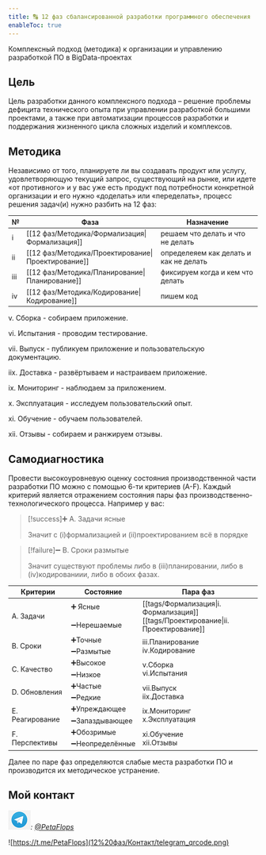 ```yaml
---
title: 🔠 12 фаз сбалансированной разработки программного обеспечения
enableToc: true
---
```


Комплексный подход (методика) к организации и управлению разработкой ПО в BigData-проектах

## Цель
Цель разработки данного комплексного подхода – решение проблемы дефицита технического опыта при управлении разработкой большими проектами, а также при автоматизации процессов разработки и поддержания жизненного цикла сложных изделий и комплексов.

## Методика
Независимо от того, планируете ли вы создавать продукт или услугу, удовлетворяющую текущий запрос, существующий на рынке, или идете «от противного» и у вас уже есть продукт под потребности конкретной организации и его нужно «доделать» или «переделать», процесс решения задач(и) нужно разбить на 12 фаз: 

| № | Фаза | Назначение|
|--|--|--|
|i|[[12 фаз/Методика/Формализация\|Формализация]]|решаем что делать и что не делать|
|ii|[[12 фаз/Методика/Проектирование\|Проектирование]]|определеяем как делать и как не делать|
|iii|[[12 фаз/Методика/Планирование\|Планирование]]|фиксируем когда и кем что делать|
|iv|[[12 фаз/Методика/Кодирование\|Кодирование]]|пишем код|

v. Сборка - собираем приложение.

vi. Испытания - проводим тестирование.

vii. Выпуск - публикуем приложение и пользовательскую документацию.

iix. Доставка - развёртываем и настраиваем приложение.

ix. Мониторинг - наблюдаем за приложением.

x. Эксплуатация - исследуем пользовательский опыт.

xi. Обучение - обучаем пользователей.

xii. Отзывы - собираем и ранжируем отзывы.

## Самодиагностика

Провести высокоуровневую оценку состояния производственной части разработки ПО можно с помощью 6-ти критериев (A-F).
Каждый критерий является отражением состояния пары фаз производственно-технологического процесса. Например у вас:

> [!success]➕ А. Задачи ясные
>
> Значит с (i)формализацией и (ii)проектированием всё в порядке

> [!failure]➖ В. Сроки размытые
>
> Значит существуют проблемы либо в (iii)планировании, либо в (iv)кодированиии, либо в обоих фазах.

<table>
    <thead>
        <tr>
            <th>Критерии</th>
            <th>Состояние</th>
            <th>Пара фаз</th>
        </tr>
    </thead>
    <tbody>
        <tr>
            <td rowspan=2>A. Задачи</td>
            <td>➕ Ясные</td>
            <td rowspan=2 >[[tags/Формализация|i. Формализация]]<br>[[tags/Проектирование|ii. Проектирование]]</td>
        </tr>
        <tr>
            <td>➖Нерешаемые</td>
        </tr>
        <tr>
            <td rowspan=2>B. Сроки</td>
            <td>➕Точные</td>
            <td rowspan=2 >iii.Планирование<br>iv.Кодирование</td>
        </tr>
        <tr>
            <td>➖Размытые</td>
        </tr>
        <tr>
            <td rowspan=2>C. Качество</td>
            <td>➕Высокое</td>
            <td rowspan=2 >v.Сборка<br>vi.Испытания</td>
        </tr>
        <tr>
            <td>➖Низкое</td>
        </tr>
		<tr>
            <td rowspan=2>D. Обновления</td>
            <td>➕Частые</td>
            <td rowspan=2 >vii.Выпуск<br>iix.Доставка</td>
        </tr>
        <tr>
            <td>➖Редкие</td>
        </tr>
        <tr>
            <td rowspan=2>E. Реагирование</td>
            <td>➕Упреждающее</td>
            <td rowspan=2 >ix.Мониторинг<br>x.Эксплуатация</td>
        </tr>
        <tr>
            <td>➖Запаздывающее</td>
        </tr>
        <tr>
            <td rowspan=2>F. Перспективы</td>
            <td>➕Обозримые</td>
            <td rowspan=2 >xi.Обучение<br>xii.Отзывы</td>
        </tr>
        <tr>
            <td>➖Неопределённые</td>
        </tr>
    </tbody>
</table>

Далее по паре фаз определяются слабые места разработки ПО и производится их методическое устранение.

## Мой контакт

*![Telegram](12%20фаз/Контакт/telegram-icon-blue-angle.png): [@PetaFlops](https://t.me/PetaFlops)*

![https://t.me/PetaFlops](12%20фаз/Контакт/telegram_qrcode.png)
